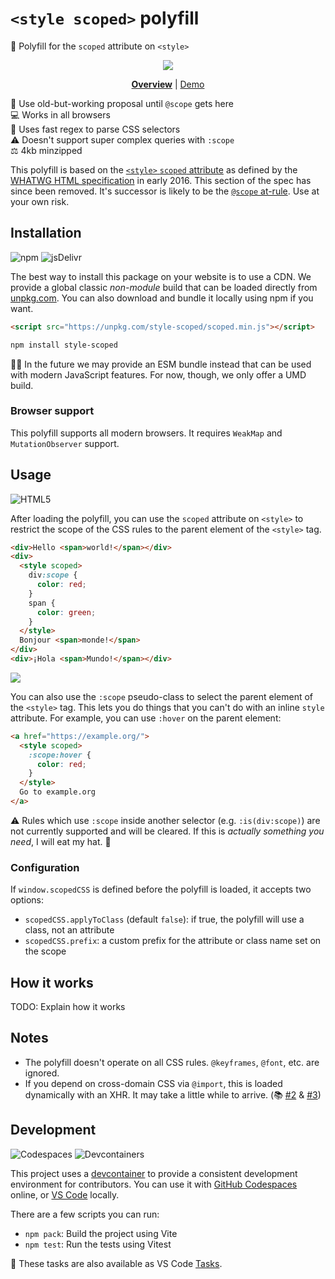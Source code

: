# `<style scoped>` polyfill

🎨 Polyfill for the `scoped` attribute on `<style>`

<div align="center">

![](https://i.imgur.com/z56LgrG.png)

<!-- prettier-ignore -->
**[Overview](https://github.com/samthor/scoped#readme)**
| [Demo](https://samthor.github.io/scoped/basic.html)

</div>

📜 Use old-but-working proposal until `@scope` gets here \
💻 Works in all browsers \
🥇 Uses fast regex to parse CSS selectors \
⚠️ Doesn't support super complex queries with `:scope` \
⚖️ 4kb minzipped

This polyfill is based on the [`<style>` `scoped` attribute] as defined by the
[WHATWG HTML specification] in early 2016. This section of the spec has since
been removed. It's successor is likely to be the [`@scope` at-rule]. Use at your
own risk.

## Installation

![npm](https://img.shields.io/static/v1?style=for-the-badge&message=npm&color=CB3837&logo=npm&logoColor=FFFFFF&label=)
![jsDelivr](https://img.shields.io/static/v1?style=for-the-badge&message=jsDelivr&color=E84D3D&logo=jsDelivr&logoColor=FFFFFF&label=)

The best way to install this package on your website is to use a CDN. We provide
a global classic _non-module_ build that can be loaded directly from
[unpkg.com]. You can also download and bundle it locally using npm if you want.

```html
<script src="https://unpkg.com/style-scoped/scoped.min.js"></script>
```

```sh
npm install style-scoped
```

👷‍♂️ In the future we may provide an ESM bundle instead that can be used with
modern JavaScript features. For now, though, we only offer a UMD build.

### Browser support

This polyfill supports all modern browsers. It requires `WeakMap` and
`MutationObserver` support.

## Usage

![HTML5](https://img.shields.io/static/v1?style=for-the-badge&message=HTML5&color=E34F26&logo=HTML5&logoColor=FFFFFF&label=)

After loading the polyfill, you can use the `scoped` attribute on `<style>` to
restrict the scope of the CSS rules to the parent element of the `<style>` tag.

```html
<div>Hello <span>world!</span></div>
<div>
  <style scoped>
    div:scope {
      color: red;
    }
    span {
      color: green;
    }
  </style>
  Bonjour <span>monde!</span>
</div>
<div>¡Hola <span>Mundo!</span></div>
```

![](https://i.imgur.com/B2uJw5P.png)

You can also use the `:scope` pseudo-class to select the parent element of the
`<style>` tag. This lets you do things that you can't do with an inline `style`
attribute. For example, you can use `:hover` on the parent element:

```html
<a href="https://example.org/">
  <style scoped>
    :scope:hover {
      color: red;
    }
  </style>
  Go to example.org
</a>
```

⚠️ Rules which use `:scope` inside another selector (e.g. `:is(div:scope)`) are
not currently supported and will be cleared. If this is _actually something you
need_, I will eat my hat. 🎩

### Configuration

If `window.scopedCSS` is defined before the polyfill is loaded, it accepts two
options:

- `scopedCSS.applyToClass` (default `false`): if true, the polyfill will use a
  class, not an attribute
- `scopedCSS.prefix`: a custom prefix for the attribute or class name set on the
  scope

## How it works

TODO: Explain how it works

## Notes

- The polyfill doesn't operate on all CSS rules. `@keyframes`, `@font`, etc. are
  ignored.
- If you depend on cross-domain CSS via `@import`, this is loaded dynamically
  with an XHR. It may take a little while to arrive. (📚 [#2] & [#3])

## Development

![Codespaces](https://img.shields.io/static/v1?style=for-the-badge&message=Codespaces&color=181717&logo=GitHub&logoColor=FFFFFF&label=)
![Devcontainers](https://img.shields.io/static/v1?style=for-the-badge&message=Devcontainers&color=2496ED&logo=Docker&logoColor=FFFFFF&label=)

This project uses a [devcontainer] to provide a consistent development
environment for contributors. You can use it with [GitHub Codespaces] online, or
[VS Code] locally.

There are a few scripts you can run:

- `npm pack`: Build the project using Vite
- `npm test`: Run the tests using Vitest

🚀 These tasks are also available as VS Code [Tasks].

<!-- prettier-ignore-start -->
[`<style>` `scoped` attribute]: https://web.archive.org/web/20160406090801/https://html.spec.whatwg.org/#attr-style-scoped
[whatwg html specification]: https://html.spec.whatwg.org/
[`@scope` at-rule]: https://drafts.csswg.org/css-cascade-6/#scope-atrule
[unpkg.com]: https://unpkg.com/
[#2]: https://github.com/samthor/scoped/issues/2
[#3]: https://github.com/samthor/scoped/issues/3
[devcontainer]: https://code.visualstudio.com/docs/remote/containers
[github codespaces]: https://github.com/features/codespaces
[vs code]: https://code.visualstudio.com/
[tasks]: https://code.visualstudio.com/docs/editor/tasks
<!-- prettier-ignore-end -->
